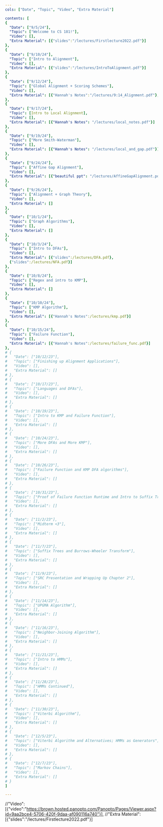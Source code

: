 ```yaml
---
cols: ["Date", "Topic", "Video", "Extra Material"]

contents: [
{
  "Date": ["9/5/24"],
  "Topic": ["Welcome to CS 181!"],
  "Video": [],
  "Extra Material": [{"slides":"/lectures/Firstlecture2022.pdf"}]
},
{
  "Date": ["9/10/24"],
  "Topic": ["Intro to Alignment"],
  "Video": [],
  "Extra Material": [{"slides":"/lectures/IntroToAlignment.pdf"}]
},
{
  "Date": ["9/12/24"],
  "Topic": ["Global Alignment + Scoring Schemes"],
  "Video": [],
  "Extra Material": [{"Hannah's Notes":"/lectures/9:14_Alignment.pdf"}, {"More Notes":"/lectures/Hannah’s Notes 2.pdf"}]
},
{
  "Date": ["9/17/24"],
  "Topic": [Intro to Local Alignment],
  "Video": [],
  "Extra Material": [{"Hannah's Notes": "/lectures/local_notes.pdf"}]
},
{
  "Date": ["9/19/24"],
  "Topic": ["More Smith-Waterman"],
  "Video": [],
  "Extra Material": [{"Hannah's Notes": "/lectures/local_and_gap.pdf"}]
},
{
  "Date": ["9/24/24"],
  "Topic": ["Affine Gap Alignment"],
  "Video": [],
  "Extra Material": [{"beautiful ppt": "/lectures/AffineGapAlignment.pdf"}, {"Hannah's Notes":"/lectures/affine_notes.pdf"}]
},
{
  "Date": ["9/26/24"],
  "Topic": ["Alignment + Graph Theory"],
  "Video": [],
  "Extra Material": []
},
{
  "Date": ["10/1/24"],
  "Topic": ["Graph Algorithms"],
  "Video": [],
  "Extra Material": []
},
{
  "Date": ["10/3/24"],
  "Topic": ["Intro to DFAs"],
  "Video": [],
  "Extra Material": [{"slides":/lectures/DFA.pdf},
  {"slides":/lectures/NFA.pdf}]
},
{
  "Date": ["10/8/24"],
  "Topic": ["Regex and intro to KMP"],
  "Video": [],
  "Extra Material": []
},
{
  "Date": ["10/10/24"],
  "Topic": ["KMP Algorithm"],
  "Video": [],
  "Extra Material": [{"Hannah's Notes":/lectures/kmp.pdf}]
},
{
  "Date": ["10/15/24"],
  "Topic": ["Failure Function"],
  "Video": [],
  "Extra Material": [{"Hannah's Notes":/lectures/failure_func.pdf}]
},
# {
#   "Date": ["10/12/23"],
#   "Topic": ["Finishing up Alignment Applications"],
#   "Video": [],
#   "Extra Material": []
# },
# {
#   "Date": ["10/17/23"],
#   "Topic": ["Languages and DFAs"],
#   "Video": [],
#   "Extra Material": []
# },
# {
#   "Date": ["10/19/23"],
#   "Topic": ["Intro to KMP and Failure Function"],
#   "Video": [],
#   "Extra Material": []
# },
# {
#   "Date": ["10/24/23"],
#   "Topic": ["More DFAs and More KMP"],
#   "Video": [],
#   "Extra Material": []
# },
# {
#   "Date": ["10/26/23"],
#   "Topic": ["Failure Function and KMP DFA algorithms"],
#   "Video": [],
#   "Extra Material": []
# },
# {
#   "Date": ["10/31/23"],
#   "Topic": ["Proof of Failure Function Runtime and Intro to Suffix Trees"],
#   "Video": [],
#   "Extra Material": []
# },
# {
#   "Date": ["11/2/23"],
#   "Topic": ["Midterm <3"],
#   "Video": [],
#   "Extra Material": []
# },
# {
#   "Date": ["11/7/23"],
#   "Topic": ["Suffix Trees and Burrows-Wheeler Transform"],
#   "Video": [],
#   "Extra Material": []
# },
# {
#   "Date": ["11/9/23"],
#   "Topic": ["SRC Presentation and Wrapping Up Chapter 2"],
#   "Video": [],
#   "Extra Material": []
# },
# {
#   "Date": ["11/14/23"],
#   "Topic": ["UPGMA Algorithm"],
#   "Video": [],
#   "Extra Material": []
# },
# {
#   "Date": ["11/16/23"],
#   "Topic": ["Neighbor-Joining Algorithm"],
#   "Video": [],
#   "Extra Material": []
# },
# {
#   "Date": ["11/21/23"],
#   "Topic": ["Intro to HMMs"],
#   "Video": [],
#   "Extra Material": []
# },
# {
#   "Date": ["11/28/23"],
#   "Topic": ["HMMs Continued"],
#   "Video": [],
#   "Extra Material": []
# },
# {
#   "Date": ["11/30/23"],
#   "Topic": ["Viterbi Algorithm"],
#   "Video": [],
#   "Extra Material": []
# },
# {
#   "Date": ["12/5/23"],
#   "Topic": ["Viterbi Algorithm and Alternatives; HMMs as Generators"],
#   "Video": [],
#   "Extra Material": []
# },
# {
#   "Date": ["12/7/23"],
#   "Topic": ["Markov Chains"],
#   "Video": [],
#   "Extra Material": []
# }
]

---
```

//"Video": [{"video":"https://brown.hosted.panopto.com/Panopto/Pages/Viewer.aspx?id=9aa2bce4-5706-420f-9daa-af090116a740"}],
//"Extra Material": [{"slides":"/lectures/Firstlecture2022.pdf"}]

